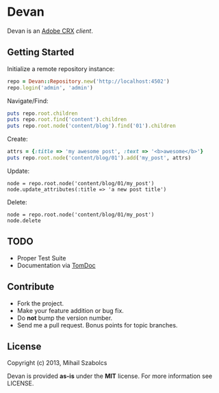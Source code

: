 Devan
=====
Devan is an [Adobe CRX](http://wem.help.adobe.com/enterprise/en_US/10-0/core/getting_started/overview.html) 
*client*.

Getting Started
---------------
Initialize a remote repository instance:

```ruby
repo = Devan::Repository.new('http://localhost:4502')
repo.login('admin', 'admin')
```

Navigate/Find:

```ruby
puts repo.root.children
puts repo.root.find('content').children
puts repo.root.node('content/blog').find('01').children
```

Create:

```ruby
attrs = {:title => 'my awesome post', :text => '<b>awesome</b>'}
puts repo.root.node('content/blog/01').add('my_post', attrs)
```

Update:

```
node = repo.root.node('content/blog/01/my_post')
node.update_attributes(:title => 'a new post title')
```

Delete:

```
node = repo.root.node('content/blog/01/my_post')
node.delete
```

TODO
----
* Proper Test Suite
* Documentation via [TomDoc](http://tomdoc.org) 

Contribute
----------
* Fork the project.
* Make your feature addition or bug fix.
* Do **not** bump the version number.
* Send me a pull request. Bonus points for topic branches.

License
-------
Copyright (c) 2013, Mihail Szabolcs

Devan is provided **as-is** under the **MIT** license. For more information see
LICENSE.
